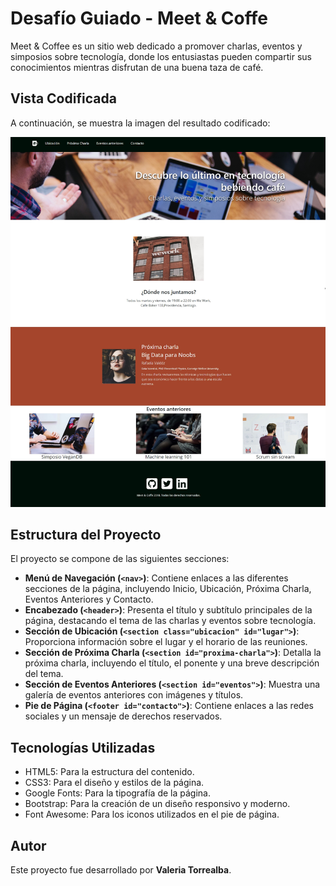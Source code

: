 # Desafío Guiado - Meet & Coffe

Meet & Coffee es un sitio web dedicado a promover charlas, eventos y simposios sobre tecnología, donde los entusiastas pueden compartir sus conocimientos mientras disfrutan de una buena taza de café.

## Vista Codificada

A continuación, se muestra la imagen del resultado codificado:

![meetandcoffe](assets/screenshot/Meet-and-Coffee.png)

## Estructura del Proyecto

El proyecto se compone de las siguientes secciones:

- **Menú de Navegación (`<nav>`)**: Contiene enlaces a las diferentes secciones de la página, incluyendo Inicio, Ubicación, Próxima Charla, Eventos Anteriores y Contacto.
- **Encabezado (`<header>`)**: Presenta el título y subtítulo principales de la página, destacando el tema de las charlas y eventos sobre tecnología.
- **Sección de Ubicación (`<section class="ubicacion" id="lugar">`)**: Proporciona información sobre el lugar y el horario de las reuniones.
- **Sección de Próxima Charla (`<section id="proxima-charla">`)**: Detalla la próxima charla, incluyendo el título, el ponente y una breve descripción del tema.
- **Sección de Eventos Anteriores (`<section id="eventos">`)**: Muestra una galería de eventos anteriores con imágenes y títulos.
- **Pie de Página (`<footer id="contacto">`)**: Contiene enlaces a las redes sociales y un mensaje de derechos reservados.

## Tecnologías Utilizadas
- HTML5: Para la estructura del contenido.
- CSS3: Para el diseño y estilos de la página.
- Google Fonts: Para la tipografía de la página.
- Bootstrap: Para la creación de un diseño responsivo y moderno.
- Font Awesome: Para los iconos utilizados en el pie de página.

## Autor

Este proyecto fue desarrollado por **Valeria Torrealba**.
